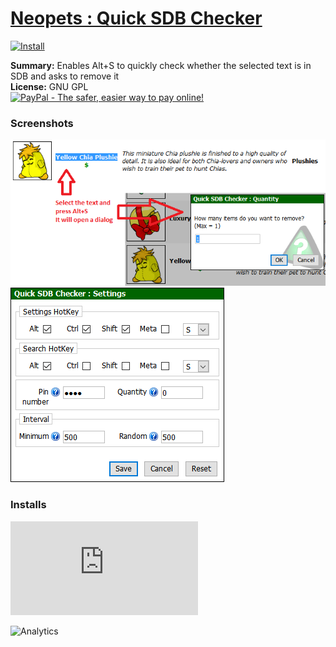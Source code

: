 # [Neopets : Quick SDB Checker](.)

[![Install](../../resources/image/install_button.jpg)](../../../../raw/master/scripts/Neopets_Quick_SDB_Checker/61435.user.js)

**Summary:** Enables Alt+S to quickly check whether the selected text is in SDB and asks to remove it<br />
**License:** GNU GPL<br />
[![PayPal - The safer, easier way to pay online!](https://www.paypalobjects.com/en_US/i/btn/btn_donate_SM.gif "PayPal - The safer, easier way to pay online!")](https://goo.gl/DNfg2w)

### Screenshots
![quick_sdb_example](quick_sdb_example.png)
![quick_sdb_settings](quick_sdb_settings.png)


### Installs
![Daily installs](http://gm.wesley.eti.br/count.php?id=scripts/Neopets_Quick_SDB_Checker/61435.user.js&type=image)

![Analytics](https://ga-beacon.appspot.com/UA-462297-6/master/Neopets_Quick_SDB_Checker?pixel)
